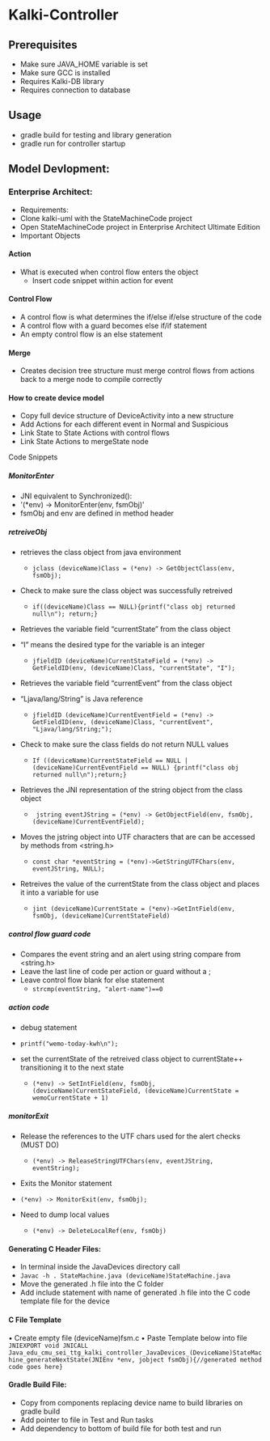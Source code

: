 # Kalki-Controller
 
## Prerequisites
- Make sure JAVA_HOME variable is set
- Make sure GCC is installed
- Requires Kalki-DB library
- Requires connection to database

## Usage
- gradle build for testing and library generation
- gradle run for controller startup

## Model Devlopment:

### Enterprise Architect:
-	Requirements:
-	Clone kalki-uml with the StateMachineCode project
-	Open StateMachineCode project in Enterprise Architect Ultimate Edition
-	Important Objects

#### Action
 - What is executed when control flow enters the object
   - Insert code snippet within action for event
#### Control Flow
 -	A control flow is what determines the if/else if/else structure of the code
 - A control flow with a guard becomes else if/if statement
 - An empty control flow is an else statement

#### Merge
 - Creates decision tree structure must merge control flows from actions back to a merge node to compile correctly
 
#### How to create device model
-	Copy full device structure of DeviceActivity into a new structure
-	Add Actions for each different event in Normal and Suspicious 
-	Link State to State Actions with control flows
-	Link State Actions to mergeState node

Code Snippets

##### MonitorEnter
  - JNI equivalent to Synchronized():
  - '(*env) -> MonitorEnter(env, fsmObj)'
  - fsmObj and env are defined in method header
##### retreiveObj

- retrieves the class object from java environment
  - `jclass (deviceName)Class = (*env) -> GetObjectClass(env, fsmObj);`

- Check to make sure the class object was successfully retreived
  - `if((deviceName)Class == NULL){printf("class obj returned null\n"); return;}`

- Retrieves the variable field “currentState” from the class object
- “I” means the desired type for the variable is an integer
  - `jfieldID (deviceName)CurrentStateField = (*env) -> GetFieldID(env, (deviceName)Class, "currentState", "I");`

- Retrieves the variable field “currentEvent” from the class object 
- “Ljava/lang/String” is Java reference
  - ```jfieldID (deviceName)CurrentEventField = (*env) -> GetFieldID(env, (deviceName)Class, "currentEvent", "Ljava/lang/String;");```

- Check to make sure the class fields do not return NULL values
  - `If ((deviceName)CurrentStateField == NULL | (deviceName)CurrentEventField == NULL) {printf("class obj returned null\n");return;}`

- Retrieves the JNI representation of the string object from the class object
  - ``` jstring eventJString = (*env) -> GetObjectField(env, fsmObj, (deviceName)CurrentEventField);```

- Moves the jstring object into UTF characters that are can be accessed by methods from <string.h>
  - ```const char *eventString = (*env)->GetStringUTFChars(env, eventJString, NULL);```	

- Retreives the value of the currentState from the class object and places it into a variable for use
  - ```jint (deviceName)CurrentState = (*env)->GetIntField(env, fsmObj, (deviceName)CurrentStateField)```	

##### control flow guard code

 - Compares the event string and an alert using string compare from <string.h>
 - Leave the last line of code per action or guard without a ; 
 - Leave control flow blank for else statement	
   - ```strcmp(eventString, "alert-name")==0```


##### action code

 - 	debug statement
   - ```printf("wemo-today-kwh\n");```

 - set the currentState of the retreived class object to currentState++ transitioning it to the next state
   - ```(*env) -> SetIntField(env, fsmObj, (deviceName)CurrentStateField, (deviceName)CurrentState = wemoCurrentState + 1)```	
##### monitorExit

 - Release the references to the UTF chars used for the alert checks (MUST DO)
   - ```(*env) -> ReleaseStringUTFChars(env, eventJString, eventString);```	

 - 	Exits the Monitor statement
   - ```(*env) -> MonitorExit(env, fsmObj);```

 - Need to dump local values
   - ```(*env) -> DeleteLocalRef(env, fsmObj)```

#### Generating C Header Files:
-	In terminal inside the JavaDevices directory call
  -	```Javac -h . StateMachine.java (deviceName)StateMachine.java ```
- Move the generated .h file into the C folder
-	Add include statement with name of generated .h file into the C code template file for the device

#### C File Template
•	Create empty file (deviceName)fsm.c
•	Paste Template below into file
`JNIEXPORT void JNICALL Java_edu_cmu_sei_ttg_kalki_controller_JavaDevices_(DeviceName)StateMachine_generateNextState(JNIEnv *env, jobject fsmObj){//generated method code goes here}`
#### Gradle Build File:
-	Copy from components replacing device name to build libraries on gradle build
-	Add pointer to file in Test and Run tasks
-	Add dependency to bottom of build file for both test and run
